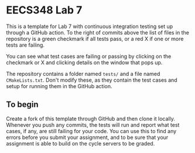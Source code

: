 # EECS348 Lab 7

This is a template for Lab 7 with continuous integration testing set up through a GitHub action. To the right of commits above the list of files in the repository is a green checkmark if all tests pass, or a red X if one or more tests are failing.

You can see what test cases are failing or passing by clicking on the checkmark or X and clicking details on the window that pops up.

The repository contains a folder named `tests/` and a file named `CMakeLists.txt`. Don't modify these, as they contain the test cases and setup for running them in the GitHub action.

## To begin

Create a fork of this template through GitHub and then clone it locally. Whenever you push any commits, the tests will run and report what test cases, if any, are still failing for your code. You can use this to find any errors before you submit your assignment, and to be sure that your assignment is able to build on the cycle servers to be graded.
